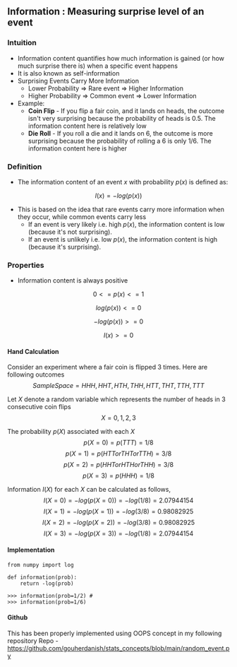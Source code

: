 ## Information : Measuring surprise level of an event

### Intuition
- Information content quantifies how much information is gained (or how much surprise there is) when a specific event happens
- It is also known as self-information
- Surprising Events Carry More Information
    - Lower Probability => Rare event => Higher Information
    - Higher Probability => Common event => Lower Information
- Example:
    - **Coin Flip** - If you flip a fair coin, and it lands on heads, the outcome isn't very surprising because the probability of heads is 0.5. The information content here is relatively low
    - **Die Roll** - If you roll a die and it lands on 6, the outcome is more surprising because the probability of rolling a 6 is only $1/6$. The information content here is higher

### Definition
- The information content of an event $x$ with probability $p(x)$ is defined as:

$$ I(x) = -log(p(x)) $$

- This is based on the idea that rare events carry more information when they occur, while common events carry less
    - If an event is very likely i.e. high $p(x)$, the information content is low (because it's not surprising).
    - If an event is unlikely i.e. low $p(x)$, the information content is high (because it's surprising).

### Properties
- Information content is always positive

$$ 0 <= p(x) <= 1 $$

$$ log(p(x)) <= 0 $$

$$ -log(p(x)) >= 0 $$

$$ I(x) >= 0 $$

#### Hand Calculation
Consider an experiment where a fair coin is flipped 3 times. Here are following outcomes
$$ Sample Space = {HHH,HHT,HTH,THH,HTT,THT,TTH,TTT} $$

Let $X$ denote a random variable which represents the number of heads in 3 consecutive coin flips
$$ X = {0,1,2,3} $$

The probability $p(X)$ associated with each $X$
$$ p(X=0) = p(TTT) = 1/8 $$
$$ p(X=1) = p(HTT or THT or TTH) = 3/8 $$
$$ p(X=2) = p(HHT or HTH or THH) = 3/8 $$
$$ p(X=3) = p(HHH) = 1/8 $$

Information $I(X)$ for each $X$ can be calculated as follows,
$$ I(X=0) = -log(p(X=0)) = -log(1/8) = 2.07944154 $$
$$ I(X=1) = -log(p(X=1)) = -log(3/8) = 0.98082925 $$
$$ I(X=2) = -log(p(X=2)) = -log(3/8) = 0.98082925 $$
$$ I(X=3) = -log(p(X=3)) = -log(1/8) = 2.07944154 $$

#### Implementation
```
from numpy import log

def information(prob):
    return -log(prob)

>>> information(prob=1/2) # 
>>> information(prob=1/6)

```

#### Github
This has been properly implemented using OOPS concept in my following repository
Repo - https://github.com/gouherdanish/stats_concepts/blob/main/random_event.py





